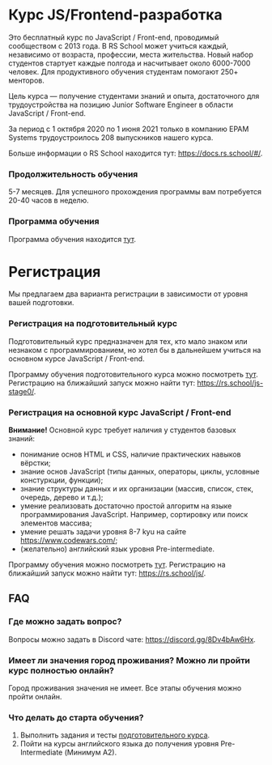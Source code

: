 # Курс JS/Frontend-разработка
Это бесплатный курс по JavaScript / Front-end, проводимый сообществом с 2013 года. В RS School может учиться каждый, независимо от возраста, профессии, места жительства. Новый набор студентов стартует каждые полгода и насчитывает около 6000-7000 человек. Для продуктивного обучения студентам помогают 250+ менторов.  

Цель курса — получение студентами знаний и опыта, достаточного для трудоустройства на позицию Junior Software Engineer в области JavaScript / Front-end.

За период с 1 октября 2020 по 1 июня 2021 только в компанию EPAM Systems трудоустроилось 208 выпускников нашего курса. 

Больше информации о RS School находится тут: https://docs.rs.school/#/.

### Продолжительность обучения
5-7 месяцев. Для успешного прохождения программы вам потребуется 20-40 часов в неделю.

### Программа обучения
Программа обучения находится [тут](roadmap.md).

# Регистрация 
Мы предлагаем два варианта регистрации в зависимости от уровня вашей подготовки.

### Регистрация на подготовительный курс
Подготовительный курс предназначен для тех, кто мало знаком или незнаком с программированием, но хотел бы в дальнейшем учиться на основном курсе JavaScript / Front-end.

Программу обучения подготовительного курса можно посмотреть [тут](stage0/).
Регистрацию на ближайший запуск можно найти тут: https://rs.school/js-stage0/.

### Регистрация на основной курс JavaScript / Front-end
**Внимание!** Основной курс требует наличия у студентов базовых знаний:
- понимание основ HTML и CSS, наличие практических навыков вёрстки;
- знание основ JavaScript (типы данных, операторы, циклы, условные констуркции, функции);
- знание структуры данных и их организации (массив, список, стек, очередь, дерево и т.д.);
- умение реализовать достаточно простой алгоритм на языке программирования JavaScript. Например, сортировку или поиск элементов массива;
- умение решать задачи уровня 8-7 kyu на сайте https://www.codewars.com/;
- (желательно) английский язык уровня Pre-intermediate.

Программу обучения можно посмотреть [тут](roadmap.md).
Регистрацию на ближайший запуск можно найти тут: https://rs.school/js/.

## FAQ
### Где можно задать вопрос?
Вопросы можно задать в Discord чате: https://discord.gg/8Dv4bAw6Hx.

### Имеет ли значения город проживания? Можно ли пройти курс полностью онлайн?
Город проживания значения не имеет. Все этапы обучения можно пройти онлайн.

### Что делать до старта обучения? 
1. Выполнить задания и тесты [подготовительного курса](stage0/).
2. Пойти на курсы английского языка до получения уровня Pre-Intermediate (Минимум A2).
   
